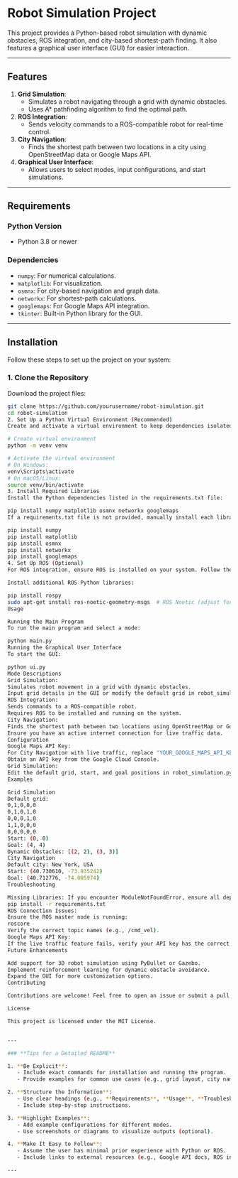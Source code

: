 # Robot Simulation Project

This project provides a Python-based robot simulation with dynamic obstacles, ROS integration, and city-based shortest-path finding. It also features a graphical user interface (GUI) for easier interaction.

---

## **Features**
1. **Grid Simulation**:
   - Simulates a robot navigating through a grid with dynamic obstacles.
   - Uses A* pathfinding algorithm to find the optimal path.
2. **ROS Integration**:
   - Sends velocity commands to a ROS-compatible robot for real-time control.
3. **City Navigation**:
   - Finds the shortest path between two locations in a city using OpenStreetMap data or Google Maps API.
4. **Graphical User Interface**:
   - Allows users to select modes, input configurations, and start simulations.

---

## **Requirements**

### **Python Version**
- Python 3.8 or newer

### **Dependencies**
- `numpy`: For numerical calculations.
- `matplotlib`: For visualization.
- `osmnx`: For city-based navigation and graph data.
- `networkx`: For shortest-path calculations.
- `googlemaps`: For Google Maps API integration.
- `tkinter`: Built-in Python library for the GUI.

---

## **Installation**

Follow these steps to set up the project on your system:

### **1. Clone the Repository**
Download the project files:
```bash
git clone https://github.com/yourusername/robot-simulation.git
cd robot-simulation
2. Set Up a Python Virtual Environment (Recommended)
Create and activate a virtual environment to keep dependencies isolated:

# Create virtual environment
python -m venv venv

# Activate the virtual environment
# On Windows:
venv\Scripts\activate
# On macOS/Linux:
source venv/bin/activate
3. Install Required Libraries
Install the Python dependencies listed in the requirements.txt file:

pip install numpy matplotlib osmnx networkx googlemaps
If a requirements.txt file is not provided, manually install each library:

pip install numpy
pip install matplotlib
pip install osmnx
pip install networkx
pip install googlemaps
4. Set Up ROS (Optional)
For ROS integration, ensure ROS is installed on your system. Follow the official ROS installation guide.

Install additional ROS Python libraries:

pip install rospy
sudo apt-get install ros-noetic-geometry-msgs  # ROS Noetic (adjust for your ROS version)
Usage

Running the Main Program
To run the main program and select a mode:

python main.py
Running the Graphical User Interface
To start the GUI:

python ui.py
Mode Descriptions
Grid Simulation:
Simulates robot movement in a grid with dynamic obstacles.
Input grid details in the GUI or modify the default grid in robot_simulation.py.
ROS Integration:
Sends commands to a ROS-compatible robot.
Requires ROS to be installed and running on the system.
City Navigation:
Finds the shortest path between two locations using OpenStreetMap or Google Maps API.
Ensure you have an active internet connection for live traffic data.
Configuration
Google Maps API Key:
For City Navigation with live traffic, replace "YOUR_GOOGLE_MAPS_API_KEY" in city_navigation.py with your API key.
Obtain an API key from the Google Cloud Console.
Grid Simulation:
Edit the default grid, start, and goal positions in robot_simulation.py.
Examples

Grid Simulation
Default grid:
0,1,0,0,0
0,1,0,1,0
0,0,0,1,0
1,1,0,0,0
0,0,0,0,0
Start: (0, 0)
Goal: (4, 4)
Dynamic Obstacles: [(2, 2), (3, 3)]
City Navigation
Default city: New York, USA
Start: (40.730610, -73.935242)
Goal: (40.712776, -74.005974)
Troubleshooting

Missing Libraries: If you encounter ModuleNotFoundError, ensure all dependencies are installed:
pip install -r requirements.txt
ROS Connection Issues:
Ensure the ROS master node is running:
roscore
Verify the correct topic names (e.g., /cmd_vel).
Google Maps API Key:
If the live traffic feature fails, verify your API key has the correct permissions for the Directions API.
Future Enhancements

Add support for 3D robot simulation using PyBullet or Gazebo.
Implement reinforcement learning for dynamic obstacle avoidance.
Expand the GUI for more customization options.
Contributing

Contributions are welcome! Feel free to open an issue or submit a pull request.

License

This project is licensed under the MIT License.


---

### **Tips for a Detailed README**

1. **Be Explicit**:
   - Include exact commands for installation and running the program.
   - Provide examples for common use cases (e.g., grid layout, city names).

2. **Structure the Information**:
   - Use clear headings (e.g., **Requirements**, **Usage**, **Troubleshooting**).
   - Include step-by-step instructions.

3. **Highlight Examples**:
   - Add example configurations for different modes.
   - Use screenshots or diagrams to visualize outputs (optional).

4. **Make It Easy to Follow**:
   - Assume the user has minimal prior experience with Python or ROS.
   - Include links to external resources (e.g., Google API docs, ROS installation guide).

---

